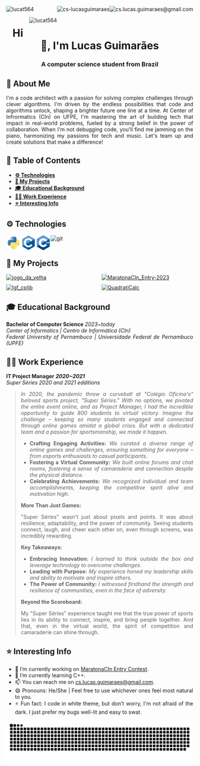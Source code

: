 

<!-- HEADER -->

<a href="https://discordapp.com/users/294562171877195777" target="_blank"> <img align="left" src="https://dcbadge.vercel.app/api/shield/294562171877195777" alt="lucat564" height= 30 width=auto /> </a>
<a href="mailto:cs.lucas.guimaraes@gmail.com" target="_blank"><img align="right" src="https://www.svgrepo.com/show/452213/gmail.svg" align="center" alt="cs.lucas.guimaraes@gmail.com" height="40" width=auto /></a>
<a href="https://github.com/CS-LucasGuimaraes" target="_blank"><img align="right" src="https://www.svgrepo.com/show/35001/github.svg" align="center" alt="cs-lucasguimaraes" height="35" width=auto /></a>
<a href="https://discordapp.com/users/294562171877195777" target="_blank"><img align="right" src="https://raw.githubusercontent.com/rahuldkjain/github-profile-readme-generator/master/src/images/icons/Social/discord.svg" align="center" alt="lucat564" height="40" width=auto /></a>
<!-- <a href="https://linkedin.com/in/cs-lucasguimaraes" target="_blank"><img align="right"src="https://www.svgrepo.com/show/475661/linkedin-color.svg" align="center" alt="cs-lucasguimaraes" height="30" width=auto /></a> -->

<br> 

<!-- Presentation -->

<h1 align="center">Hi 👋, I'm Lucas Guimarães</h1>
<h3 align="center">A computer science student from Brazil</h3>

<!-- Body  -->

<div style="text-align: justify;"> 

## 🖖 About Me <a name="about-me"></a>

I'm a code architect with a passion for solving complex challenges through clever algorithms. I'm driven by the endless possibilities that code and algorithms unlock, shaping a brighter future one line at a time. At Center of Infrormatics (CIn) on UFPE, I'm mastering the art of building tech that impact in real-world problems, fueled by a strong belief in the power of collaboration. When I'm not debugging code, you'll find me jamming on the piano, harmonizing my passions for tech and music. Let's team up and create solutions that make a difference!


## 📖 Table of Contents

* [**⚙ Technologies**](#technologies)
* [**📝 My Projects**](#my-projects)
* [**️🎓 Educational Background**](#educational-background)
* [**🧑‍💻 Work Experience**](#work-experience)
* [**⭐️ Interesting Info**](#interesting-info)

## ⚙ Technologies <a name="technologies"></a>
<a href="https://www.python.org" target="_blank"><img align="left" src="https://raw.githubusercontent.com/devicons/devicon/master/icons/python/python-original.svg" align="center" alt="python" height="40" width="40" /></a>
<a href="https://www.cprogramming.com/" target="_blank"><img align="left" src="https://raw.githubusercontent.com/devicons/devicon/master/icons/c/c-original.svg" align="center" alt="C" height="40" width="40" /></a>
<a href="https://en.cppreference.com/w/" target="_blank"><img align="left" src="https://raw.githubusercontent.com/devicons/devicon/master/icons/cplusplus/cplusplus-original.svg" align="center" alt="C++" height="40" width="40" /></a>
<a href="https://git-scm.com/" target="_blank"><img align="left" src="https://www.vectorlogo.zone/logos/git-scm/git-scm-icon.svg" align="center" alt="git" height="40" width="40" /></a>

<br> 
<br>

## 📝 My Projects <a name="my-projects"></a>
<div style="display: grid; grid-template-columns: repeat(2, 1fr); grid-gap: 10px;">
  <a href="https://github.com/CS-LucasGuimaraes/jogo_da_velha" target="_blank"><img src="https://github-readme-stats.vercel.app/api/pin/?username=CS-LucasGuimaraes&repo=jogo_da_velha&theme=light&show_owner=true" alt="jogo_da_velha"></a>
  <a href="https://github.com/CS-LucasGuimaraes/MaratonaCIn_Entry-2023" target="_blank"><img src="https://github-readme-stats.vercel.app/api/pin/?username=CS-LucasGuimaraes&repo=MaratonaCIn_Entry-2023&theme=light&show_owner=true" alt="MaratonaCIn_Entry-2023"></a>
  <a href="https://github.com/CS-LucasGuimaraes/lgf_cplib" target="_blank"><img src="https://github-readme-stats.vercel.app/api/pin/?username=CS-LucasGuimaraes&repo=lgf_cplib&theme=light&show_owner=true" alt="lgf_cplib" ></a>
  <a href="https://github.com/CS-LucasGuimaraes/quadraticalc" target="_blank"><img src="https://github-readme-stats.vercel.app/api/pin/?username=CS-LucasGuimaraes&repo=quadraticalc&theme=light&show_owner=true" alt="QuadratiCalc"></a>
</div>

## 🎓 Educational Background <a name="educational-background"></a>
**Bachelor of Computer Science** *2023~today* <br>
*Center of Informatics | Centro de Informática (CIn)* <br>
*Federal University of Pernambuco | Universidade Federal de Pernambuco (UPFE)*

## 🧑‍💻 Work Experience <a name="work-experience"></a>
**IT Project Manager** ***2020~2021*** <br>
*Super Séries 2020 and 2021 edditions* 

  >*In 2020, the pandemic threw a curveball at "Colégio Oficina's" beloved sports project, "Super Séries." With no options, we pivoted the entire event online, and as Project Manager, I had the incredible opportunity to guide 800 students to virtual victory. Imagine the challenge – keeping so many students engaged and connected through online games amidst a global crisis. But with a dedicated team and a passion for sportsmanship, we made it happen.*
  > * **Crafting Engaging Activities:** *We curated a diverse range of online games and challenges, ensuring something for everyone – from esports enthusiasts to casual participants.*
  > * **Fostering a Virtual Community:** *We built online forums and chat rooms, fostering a sense of camaraderie and connection despite the physical distance.*
  > * **Celebrating Achievements:** *We recognized individual and team accomplishments, keeping the competitive spirit alive and motivation high.*
  >
  > **More Than Just Games:**
  >
  > "Super Séries" wasn't just about pixels and points. It was about resilience, adaptability, and the power of community. Seeing students connect, laugh, and cheer each other on, even through screens, was incredibly rewarding.
  >
  > **Key Takeaways:**
  >
  > * **Embracing Innovation:** *I learned to think outside the box and leverage technology to overcome challenges.*
  > * **Leading with Purpose:** *My experience honed my leadership skills and ability to motivate and inspire others.*
  > * **The Power of Community:** *I witnessed firsthand the strength and resilience of communities, even in the face of adversity.*
  >
  > **Beyond the Scoreboard:**
  >
  > My "Super Séries" experience taught me that the true power of sports lies in its ability to connect, inspire, and bring people together. And that, even in the virtual world, the spirit of competition and camaraderie can shine through.

## ⭐️ Interesting Info <a name="interesting-info"></a>

 * 🔭 I’m currently working on [MaratonaCIn Entry Contest](https://github.com/CS-LucasGuimaraes/MaratonaCIn_Entry-2023).
 * 🌱 I’m currently learning C++.
 * 📫 You can reach me on [cs.lucas.guimaraes@gmail.com](mailto:cs.lucas.guimaraes@gmail.com).
 * 😄 Pronouns: He/She | Feel free to use whichever ones feel most natural to you.
 * ⚡ Fun fact: I code in white theme, but don't worry, I'm not afraid of the dark. I just prefer my bugs well-lit and easy to swat.  
 
<p><img src="https://raw.githubusercontent.com/CS-LucasGuimaraes/CS-LucasGuimaraes/output/github-contribution-grid-snake.svg" alt="Snake animation"></p>

</div>